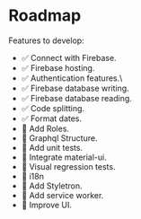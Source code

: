 # Roadmap

Features to develop:
* ✅ Connect with Firebase.
* ✅ Firebase hosting.
* ✅ Authentication features.\
* ✅ Firebase database writing.
* ✅ Firebase database reading.
* ✅ Code splitting.
* ✅ Format dates.
* 🔲 Add Roles.
* 🔲 Graphql Structure.
* 🔲 Add unit tests.
* 🔲 Integrate material-ui.
* 🔲 Visual regression tests.
* 🔲 i18n
* 🔲 Add Styletron.
* 🔲 Add service worker.
* 🔲 Improve UI.
